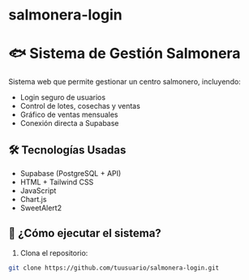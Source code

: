 # salmonera-login
# 🐟 Sistema de Gestión Salmonera

Sistema web que permite gestionar un centro salmonero, incluyendo:
- Login seguro de usuarios
- Control de lotes, cosechas y ventas
- Gráfico de ventas mensuales
- Conexión directa a Supabase

## 🛠 Tecnologías Usadas
- Supabase (PostgreSQL + API)
- HTML + Tailwind CSS
- JavaScript
- Chart.js
- SweetAlert2

## 🚀 ¿Cómo ejecutar el sistema?
1. Clona el repositorio:
```bash
git clone https://github.com/tuusuario/salmonera-login.git
